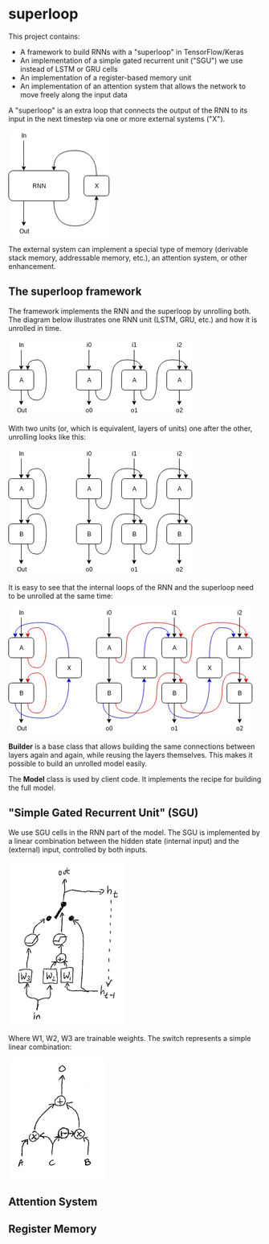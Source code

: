 # superloop

This project contains:

- A framework to build RNNs with a "superloop" in TensorFlow/Keras
- An implementation of a simple gated recurrent unit ("SGU") we use instead of LSTM or GRU cells
- An implementation of a register-based memory unit
- An implementation of an attention system that allows the network to move freely along the input data

A "superloop" is an extra loop that connects the output of the RNN to
its input in the next timestep via one or more external systems ("X").

![superloop overview](https://raw.githubusercontent.com/csirmaz/superloop/master/img/superloop1.png)

The external system can implement a special type of memory (derivable stack memory,
addressable memory, etc.), an attention system, or other enhancement.

## The superloop framework

The framework implements the RNN and the superloop by unrolling both.
The diagram below illustrates one RNN unit (LSTM, GRU, etc.) and how it is
unrolled in time.

![unrolling one unit](https://raw.githubusercontent.com/csirmaz/superloop/master/img/superloop2.png)

With two units (or, which is equivalent, layers of units) one after the other,
unrolling looks like this:

![unrolling two units](https://raw.githubusercontent.com/csirmaz/superloop/master/img/superloop3.png)

It is easy to see that the internal loops of the RNN and the superloop need to be unrolled
at the same time:

![unrolling the superloop](https://raw.githubusercontent.com/csirmaz/superloop/master/img/superloop4.png)

**Builder** is a base class that allows building the same connections between layers
again and again, while reusing the layers themselves. This makes it possible to build
an unrolled model easily.

The **Model** class is used by client code. It implements the recipe for building the full model.

## "Simple Gated Recurrent Unit" (SGU)

We use SGU cells in the RNN part of the model.
The SGU is implemented by a linear combination between the hidden state (internal input) and the (external) input, controlled
by both inputs.

![sgu](https://raw.githubusercontent.com/csirmaz/superloop/master/img/sgu1.png)

Where W1, W2, W3 are trainable weights. The switch represents a simple linear combination:

![switch](https://raw.githubusercontent.com/csirmaz/superloop/master/img/sgu2.png)

## Attention System

## Register Memory